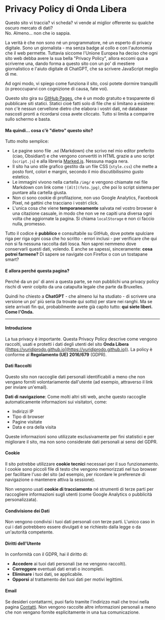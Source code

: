 # **Privacy Policy di Onda Libera**

Questo sito vi traccia? vi scheda? vi vende al miglior offerente su qualche oscuro mercato di dati?  
No. Almeno... non che io sappia.

La verità è che non sono né un programmatore, né un esperto di privacy digitale. Sono un giornalista - ma senza badge al collo e con l'autonomia che il web permette. Tuttavia siccome l'Unione Europea ha deciso che ogni sito web debba avere la sua bella "Privacy Policy", allora eccomi qua a scriverne una, dando forma a questo sito con un po' di mestiere giornalistico e l'aiuto digitale di ChatGPT, che sa scrivere JavaScript meglio di me.

Ad ogni modo, vi spiego come funziona il sito, così potete dormire tranquilli (o preoccuparvi con cognizione di causa, fate voi).

Questo sito gira su [GitHub Pages](https://pages.github.com/), che è un modo gratuito e trasparente di pubblicare siti statici. Statici cioè fatti solo di file che si limitano a esistere: non c'è nessun cervellone dietro che elabora i vostri dati, né database nascosti pronti a ricordarsi cosa avete cliccato. Tutto si limita a comparire sullo schermo e basta.

#### Ma quindi... cosa c'è "dietro" questo sito?

Tutto molto semplice:

- Le pagine sono file `.md` (Markdown) che scrivo nel mio editor preferito (ciao, Obsidian!) e che vengono convertiti in HTML grazie a uno script (`script.js`) e alla libreria [Marked.js](https://marked.js.org/). Nessuna magia nera.
- Il sito ha uno stile grafico gestito da un file CSS (`style.css`) che mette a posto font, colori e margini, secondo il mio discutibilissimo gusto estetico.
- Le immagini vivono nella cartella `/img/` e vengono chiamate nei file Markdown con link come `![Alt](foto.jpg)`, che poi lo script sistema per puntare alla cartella giusta.
- Non ci sono cookie di profilazione, non uso Google Analytics, Facebook Pixel, né gattini che tracciano i vostri click.
- L'unica cosa che viene **temporaneamente** salvata nel vostro browser è una citazione casuale, in modo che non ve ne capiti una diversa ogni volta che aggiornate la pagina. Si chiama `localStorage` e non ci faccio nulla, promesso.

Tutto il codice è **pubblico** e consultabile su GitHub, dove potete spulciare riga per riga ogni cosa che ho scritto - errori inclusi - per verificare che qui non si fa nessuna raccolta dati losca. Non saprei nemmeno dove conservarli questi dati, volendo. E anche se sapessi, sinceramente: **cosa potrei farmene?** Di sapere se navigate con Firefox o con un tostapane smart?

#### E allora perché questa pagina?

Perché da un po' di anni a questa parte, se non pubblichi una privacy policy rischi di venir colpito da una catapulta legale che parte da Bruxelles.

Quindi ho chiesto a **ChatGPT** - che almeno lui ha studiato - di scrivere una versione un po' più seria (la trovate qui sotto) per stare nei ranghi. Ma se siete arrivati fin qui, probabilmente avete già capito tutto: **qui siete liberi. Come l'Onda.**

---

#### Introduzione

La tua privacy è importante. Questa Privacy Policy descrive come vengono raccolti, usati e protetti i dati degli utenti del sito **Onda Libera** ([https://yuridiprodo.github.io](https://yuridiprodo.github.io)). La policy è conforme al **Regolamento (UE) 2016/679** (GDPR).

#### Dati Raccolti

Questo sito non raccoglie dati personali identificabili a meno che non vengano forniti volontariamente dall'utente (ad esempio, attraverso il link per inviare un'email).

**Dati di navigazione**: Come molti altri siti web, anche questo raccoglie automaticamente informazioni sui visitatori, come:

- Indirizzi IP
- Tipo di browser
- Pagine visitate
- Data e ora della visita

Queste informazioni sono utilizzate esclusivamente per fini statistici e per migliorare il sito, ma non sono considerate dati personali ai sensi del GDPR.

#### Cookie

Il sito potrebbe utilizzare **cookie tecnici** necessari per il suo funzionamento. I cookie sono piccoli file di testo che vengono memorizzati nel tuo browser per facilitare l'uso del sito (ad esempio, per ricordare le preferenze di navigazione o mantenere attiva la sessione).

Non vengono usati **cookie di tracciamento** né strumenti di terze parti per raccogliere informazioni sugli utenti (come Google Analytics o pubblicità personalizzata).

#### Condivisione dei Dati

Non vengono condivisi i tuoi dati personali con terze parti. L'unico caso in cui i dati potrebbero essere divulgati è se richiesto dalla legge o da un'autorità competente.

#### Diritti dell'Utente

In conformità con il GDPR, hai il diritto di:

- **Accedere** ai tuoi dati personali (se ne vengono raccolti).
- **Correggere** eventuali dati errati o incompleti.
- **Eliminare** i tuoi dati, se applicabile.
- **Opporsi** al trattamento dei tuoi dati per motivi legittimi.

#### Email

Se desideri contattarmi, puoi farlo tramite l'indirizzo mail che trovi nella pagina [Contatti](/pages/contatti.html). Non vengono raccolte altre informazioni personali a meno che non vengano fornite esplicitamente in una tua comunicazione.